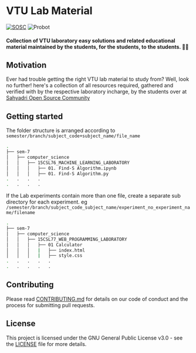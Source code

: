 # VTU Lab Material 
[![SOSC](https://is.gd/visit_sosc_badge)](https://sosc.org.in) ![Probot](https://img.shields.io/badge/Managed%20by-Probot-blue.svg?style=for-the-badge)
#### Collection of VTU laboratory easy solutions and related educational material maintained **by the students, for the students, to the students**. 💪🏻 

## Motivation
Ever had trouble getting the right VTU lab material to study from? Well, look no further! here's a collection of all resources required, gathered and verified with by the respective laboratory incharge, by the students over at [Sahyadri Open Source Community](https://sosc.org.in)

## Getting started
The folder structure is arranged according to `semester/branch/subject_code+subject_name/file_name`
```sh
.
├── sem-7
│   ├── computer_science
│   │   ├── 15CSL76_MACHINE_LEARNING_LABORATORY
│   │   │   ├── 01. Find-S Algorithm.ipynb
│   │   │   ├── 01. Find-S Algorithm.py
.   .   .   .
.   .   .   .
```
If the Lab experiments contain more than one file, create a separate sub directory for each experiment. eg `/semester/branch/subject_code_subject_name/experiment_no_experiment_name/filename`
```sh
.
├── sem-7
│   ├── computer_science
│   │   ├── 15CSL77_WEB_PROGRAMMING_LABORATORY
│   │   │   ├── 01 Calculator
│   │   │   |   ├── index.html
│   │   │   |   ├── style.css
.   .   .   .   .
.   .   .   .   .
```

## Contributing
Please read [CONTRIBUTING.md](https://github.com/so-sc/VTU-Lab-Material/blob/master/CONTRIBUTING.md) for details on our code of conduct and the process for submitting pull requests.

## License
This project is licensed under the GNU General Public License v3.0 - see the [LICENSE](https://github.com/so-sc/VTU-Lab-Material/blob/master/LICENSE) file for more details.
